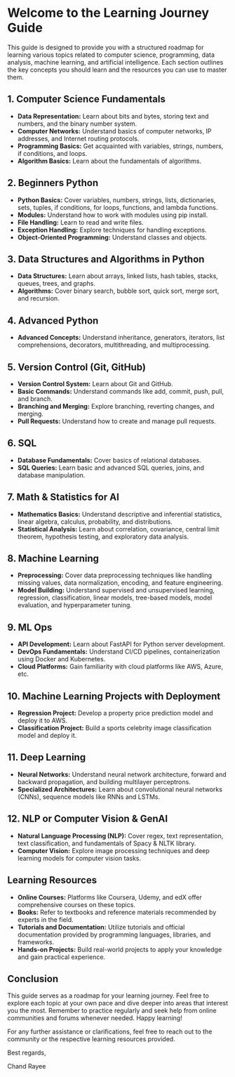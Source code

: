 # Welcome to the Learning Journey Guide

This guide is designed to provide you with a structured roadmap for learning various topics related to computer science, programming, data analysis, machine learning, and artificial intelligence. Each section outlines the key concepts you should learn and the resources you can use to master them.

## 1. Computer Science Fundamentals
- **Data Representation:** Learn about bits and bytes, storing text and numbers, and the binary number system.
- **Computer Networks:** Understand basics of computer networks, IP addresses, and Internet routing protocols.
- **Programming Basics:** Get acquainted with variables, strings, numbers, if conditions, and loops.
- **Algorithm Basics:** Learn about the fundamentals of algorithms.

## 2. Beginners Python
- **Python Basics:** Cover variables, numbers, strings, lists, dictionaries, sets, tuples, if conditions, for loops, functions, and lambda functions.
- **Modules:** Understand how to work with modules using pip install.
- **File Handling:** Learn to read and write files.
- **Exception Handling:** Explore techniques for handling exceptions.
- **Object-Oriented Programming:** Understand classes and objects.

## 3. Data Structures and Algorithms in Python
- **Data Structures:** Learn about arrays, linked lists, hash tables, stacks, queues, trees, and graphs.
- **Algorithms:** Cover binary search, bubble sort, quick sort, merge sort, and recursion.

## 4. Advanced Python
- **Advanced Concepts:** Understand inheritance, generators, iterators, list comprehensions, decorators, multithreading, and multiprocessing.

## 5. Version Control (Git, GitHub)
- **Version Control System:** Learn about Git and GitHub.
- **Basic Commands:** Understand commands like add, commit, push, pull, and branch.
- **Branching and Merging:** Explore branching, reverting changes, and merging.
- **Pull Requests:** Understand how to create and manage pull requests.

## 6. SQL
- **Database Fundamentals:** Cover basics of relational databases.
- **SQL Queries:** Learn basic and advanced SQL queries, joins, and database manipulation.

## 7. Math & Statistics for AI
- **Mathematics Basics:** Understand descriptive and inferential statistics, linear algebra, calculus, probability, and distributions.
- **Statistical Analysis:** Learn about correlation, covariance, central limit theorem, hypothesis testing, and exploratory data analysis.

## 8. Machine Learning
- **Preprocessing:** Cover data preprocessing techniques like handling missing values, data normalization, encoding, and feature engineering.
- **Model Building:** Understand supervised and unsupervised learning, regression, classification, linear models, tree-based models, model evaluation, and hyperparameter tuning.

## 9. ML Ops
- **API Development:** Learn about FastAPI for Python server development.
- **DevOps Fundamentals:** Understand CI/CD pipelines, containerization using Docker and Kubernetes.
- **Cloud Platforms:** Gain familiarity with cloud platforms like AWS, Azure, etc.

## 10. Machine Learning Projects with Deployment
- **Regression Project:** Develop a property price prediction model and deploy it to AWS.
- **Classification Project:** Build a sports celebrity image classification model and deploy it.

## 11. Deep Learning
- **Neural Networks:** Understand neural network architecture, forward and backward propagation, and building multilayer perceptrons.
- **Specialized Architectures:** Learn about convolutional neural networks (CNNs), sequence models like RNNs and LSTMs.

## 12. NLP or Computer Vision & GenAI
- **Natural Language Processing (NLP):** Cover regex, text representation, text classification, and fundamentals of Spacy & NLTK library.
- **Computer Vision:** Explore image processing techniques and deep learning models for computer vision tasks.

## Learning Resources
- **Online Courses:** Platforms like Coursera, Udemy, and edX offer comprehensive courses on these topics.
- **Books:** Refer to textbooks and reference materials recommended by experts in the field.
- **Tutorials and Documentation:** Utilize tutorials and official documentation provided by programming languages, libraries, and frameworks.
- **Hands-on Projects:** Build real-world projects to apply your knowledge and gain practical experience.

## Conclusion
This guide serves as a roadmap for your learning journey. Feel free to explore each topic at your own pace and dive deeper into areas that interest you the most. Remember to practice regularly and seek help from online communities and forums whenever needed. Happy learning!

For any further assistance or clarifications, feel free to reach out to the community or the respective learning resources provided.

Best regards,

Chand Rayee

